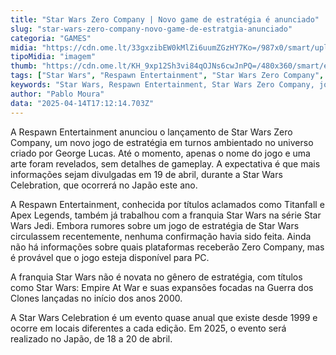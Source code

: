 ```yaml
---
title: "Star Wars Zero Company | Novo game de estratégia é anunciado"
slug: "star-wars-zero-company-novo-game-de-estratgia-anunciado"
categoria: "GAMES"
midia: "https://cdn.ome.lt/33gxzibEW0kMlZi6uumZGzHY7Ko=/987x0/smart/uploads/conteudo/fotos/starwars_fHZ2At9.jpg"
tipoMidia: "imagem"
thumb: "https://cdn.ome.lt/KH_9xp12Sh3vi84qOJNs6cwJnPQ=/480x360/smart/extras/conteudos/Captura_de_tela_2025-04-14_131254.png"
tags: ["Star Wars", "Respawn Entertainment", "Star Wars Zero Company", "jogo de estratégia", "Star Wars Celebration", "Titanfall", "Apex Legends"]
keywords: "Star Wars, Respawn Entertainment, Star Wars Zero Company, jogo de estratégia, Star Wars Celebration, Titanfall, Apex Legends"
author: "Pablo Moura"
data: "2025-04-14T17:12:14.703Z"
---
```


A Respawn Entertainment anunciou o lançamento de Star Wars Zero Company, um novo jogo de estratégia em turnos ambientado no universo criado por George Lucas. Até o momento, apenas o nome do jogo e uma arte foram revelados, sem detalhes de gameplay. A expectativa é que mais informações sejam divulgadas em 19 de abril, durante a Star Wars Celebration, que ocorrerá no Japão este ano. 

A Respawn Entertainment, conhecida por títulos aclamados como Titanfall e Apex Legends, também já trabalhou com a franquia Star Wars na série Star Wars Jedi. Embora rumores sobre um jogo de estratégia de Star Wars circulassem recentemente, nenhuma confirmação havia sido feita. Ainda não há informações sobre quais plataformas receberão Zero Company, mas é provável que o jogo esteja disponível para PC. 

A franquia Star Wars não é novata no gênero de estratégia, com títulos como Star Wars: Empire At War e suas expansões focadas na Guerra dos Clones lançadas no início dos anos 2000. 

A Star Wars Celebration é um evento quase anual que existe desde 1999 e ocorre em locais diferentes a cada edição. Em 2025, o evento será realizado no Japão, de 18 a 20 de abril.